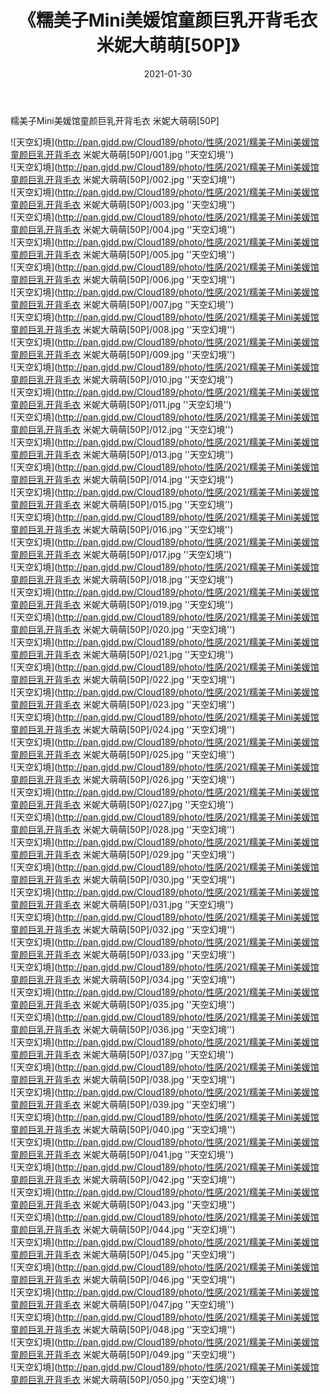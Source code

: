 ﻿---
layout: post
title:  《糯美子Mini美媛馆童颜巨乳开背毛衣 米妮大萌萌[50P]》
date:   2021-01-30
img: http://pan.gjdd.pw/Cloud189/photo/性感/2021/糯美子Mini美媛馆童颜巨乳开背毛衣 米妮大萌萌[50P]/000.jpg
categories: [美女, 性感, 泳衣]
---

糯美子Mini美媛馆童颜巨乳开背毛衣 米妮大萌萌[50P]



![天空幻境](http://pan.gjdd.pw/Cloud189/photo/性感/2021/糯美子Mini美媛馆童颜巨乳开背毛衣 米妮大萌萌[50P]/001.jpg ''天空幻境'') <br>
![天空幻境](http://pan.gjdd.pw/Cloud189/photo/性感/2021/糯美子Mini美媛馆童颜巨乳开背毛衣 米妮大萌萌[50P]/002.jpg ''天空幻境'') <br>
![天空幻境](http://pan.gjdd.pw/Cloud189/photo/性感/2021/糯美子Mini美媛馆童颜巨乳开背毛衣 米妮大萌萌[50P]/003.jpg ''天空幻境'') <br>
![天空幻境](http://pan.gjdd.pw/Cloud189/photo/性感/2021/糯美子Mini美媛馆童颜巨乳开背毛衣 米妮大萌萌[50P]/004.jpg ''天空幻境'') <br>
![天空幻境](http://pan.gjdd.pw/Cloud189/photo/性感/2021/糯美子Mini美媛馆童颜巨乳开背毛衣 米妮大萌萌[50P]/005.jpg ''天空幻境'') <br>
![天空幻境](http://pan.gjdd.pw/Cloud189/photo/性感/2021/糯美子Mini美媛馆童颜巨乳开背毛衣 米妮大萌萌[50P]/006.jpg ''天空幻境'') <br>
![天空幻境](http://pan.gjdd.pw/Cloud189/photo/性感/2021/糯美子Mini美媛馆童颜巨乳开背毛衣 米妮大萌萌[50P]/007.jpg ''天空幻境'') <br>
![天空幻境](http://pan.gjdd.pw/Cloud189/photo/性感/2021/糯美子Mini美媛馆童颜巨乳开背毛衣 米妮大萌萌[50P]/008.jpg ''天空幻境'') <br>
![天空幻境](http://pan.gjdd.pw/Cloud189/photo/性感/2021/糯美子Mini美媛馆童颜巨乳开背毛衣 米妮大萌萌[50P]/009.jpg ''天空幻境'') <br>
![天空幻境](http://pan.gjdd.pw/Cloud189/photo/性感/2021/糯美子Mini美媛馆童颜巨乳开背毛衣 米妮大萌萌[50P]/010.jpg ''天空幻境'') <br>
![天空幻境](http://pan.gjdd.pw/Cloud189/photo/性感/2021/糯美子Mini美媛馆童颜巨乳开背毛衣 米妮大萌萌[50P]/011.jpg ''天空幻境'') <br>
![天空幻境](http://pan.gjdd.pw/Cloud189/photo/性感/2021/糯美子Mini美媛馆童颜巨乳开背毛衣 米妮大萌萌[50P]/012.jpg ''天空幻境'') <br>
![天空幻境](http://pan.gjdd.pw/Cloud189/photo/性感/2021/糯美子Mini美媛馆童颜巨乳开背毛衣 米妮大萌萌[50P]/013.jpg ''天空幻境'') <br>
![天空幻境](http://pan.gjdd.pw/Cloud189/photo/性感/2021/糯美子Mini美媛馆童颜巨乳开背毛衣 米妮大萌萌[50P]/014.jpg ''天空幻境'') <br>
![天空幻境](http://pan.gjdd.pw/Cloud189/photo/性感/2021/糯美子Mini美媛馆童颜巨乳开背毛衣 米妮大萌萌[50P]/015.jpg ''天空幻境'') <br>
![天空幻境](http://pan.gjdd.pw/Cloud189/photo/性感/2021/糯美子Mini美媛馆童颜巨乳开背毛衣 米妮大萌萌[50P]/016.jpg ''天空幻境'') <br>
![天空幻境](http://pan.gjdd.pw/Cloud189/photo/性感/2021/糯美子Mini美媛馆童颜巨乳开背毛衣 米妮大萌萌[50P]/017.jpg ''天空幻境'') <br>
![天空幻境](http://pan.gjdd.pw/Cloud189/photo/性感/2021/糯美子Mini美媛馆童颜巨乳开背毛衣 米妮大萌萌[50P]/018.jpg ''天空幻境'') <br>
![天空幻境](http://pan.gjdd.pw/Cloud189/photo/性感/2021/糯美子Mini美媛馆童颜巨乳开背毛衣 米妮大萌萌[50P]/019.jpg ''天空幻境'') <br>
![天空幻境](http://pan.gjdd.pw/Cloud189/photo/性感/2021/糯美子Mini美媛馆童颜巨乳开背毛衣 米妮大萌萌[50P]/020.jpg ''天空幻境'') <br>
![天空幻境](http://pan.gjdd.pw/Cloud189/photo/性感/2021/糯美子Mini美媛馆童颜巨乳开背毛衣 米妮大萌萌[50P]/021.jpg ''天空幻境'') <br>
![天空幻境](http://pan.gjdd.pw/Cloud189/photo/性感/2021/糯美子Mini美媛馆童颜巨乳开背毛衣 米妮大萌萌[50P]/022.jpg ''天空幻境'') <br>
![天空幻境](http://pan.gjdd.pw/Cloud189/photo/性感/2021/糯美子Mini美媛馆童颜巨乳开背毛衣 米妮大萌萌[50P]/023.jpg ''天空幻境'') <br>
![天空幻境](http://pan.gjdd.pw/Cloud189/photo/性感/2021/糯美子Mini美媛馆童颜巨乳开背毛衣 米妮大萌萌[50P]/024.jpg ''天空幻境'') <br>
![天空幻境](http://pan.gjdd.pw/Cloud189/photo/性感/2021/糯美子Mini美媛馆童颜巨乳开背毛衣 米妮大萌萌[50P]/025.jpg ''天空幻境'') <br>
![天空幻境](http://pan.gjdd.pw/Cloud189/photo/性感/2021/糯美子Mini美媛馆童颜巨乳开背毛衣 米妮大萌萌[50P]/026.jpg ''天空幻境'') <br>
![天空幻境](http://pan.gjdd.pw/Cloud189/photo/性感/2021/糯美子Mini美媛馆童颜巨乳开背毛衣 米妮大萌萌[50P]/027.jpg ''天空幻境'') <br>
![天空幻境](http://pan.gjdd.pw/Cloud189/photo/性感/2021/糯美子Mini美媛馆童颜巨乳开背毛衣 米妮大萌萌[50P]/028.jpg ''天空幻境'') <br>
![天空幻境](http://pan.gjdd.pw/Cloud189/photo/性感/2021/糯美子Mini美媛馆童颜巨乳开背毛衣 米妮大萌萌[50P]/029.jpg ''天空幻境'') <br>
![天空幻境](http://pan.gjdd.pw/Cloud189/photo/性感/2021/糯美子Mini美媛馆童颜巨乳开背毛衣 米妮大萌萌[50P]/030.jpg ''天空幻境'') <br>
![天空幻境](http://pan.gjdd.pw/Cloud189/photo/性感/2021/糯美子Mini美媛馆童颜巨乳开背毛衣 米妮大萌萌[50P]/031.jpg ''天空幻境'') <br>
![天空幻境](http://pan.gjdd.pw/Cloud189/photo/性感/2021/糯美子Mini美媛馆童颜巨乳开背毛衣 米妮大萌萌[50P]/032.jpg ''天空幻境'') <br>
![天空幻境](http://pan.gjdd.pw/Cloud189/photo/性感/2021/糯美子Mini美媛馆童颜巨乳开背毛衣 米妮大萌萌[50P]/033.jpg ''天空幻境'') <br>
![天空幻境](http://pan.gjdd.pw/Cloud189/photo/性感/2021/糯美子Mini美媛馆童颜巨乳开背毛衣 米妮大萌萌[50P]/034.jpg ''天空幻境'') <br>
![天空幻境](http://pan.gjdd.pw/Cloud189/photo/性感/2021/糯美子Mini美媛馆童颜巨乳开背毛衣 米妮大萌萌[50P]/035.jpg ''天空幻境'') <br>
![天空幻境](http://pan.gjdd.pw/Cloud189/photo/性感/2021/糯美子Mini美媛馆童颜巨乳开背毛衣 米妮大萌萌[50P]/036.jpg ''天空幻境'') <br>
![天空幻境](http://pan.gjdd.pw/Cloud189/photo/性感/2021/糯美子Mini美媛馆童颜巨乳开背毛衣 米妮大萌萌[50P]/037.jpg ''天空幻境'') <br>
![天空幻境](http://pan.gjdd.pw/Cloud189/photo/性感/2021/糯美子Mini美媛馆童颜巨乳开背毛衣 米妮大萌萌[50P]/038.jpg ''天空幻境'') <br>
![天空幻境](http://pan.gjdd.pw/Cloud189/photo/性感/2021/糯美子Mini美媛馆童颜巨乳开背毛衣 米妮大萌萌[50P]/039.jpg ''天空幻境'') <br>
![天空幻境](http://pan.gjdd.pw/Cloud189/photo/性感/2021/糯美子Mini美媛馆童颜巨乳开背毛衣 米妮大萌萌[50P]/040.jpg ''天空幻境'') <br>
![天空幻境](http://pan.gjdd.pw/Cloud189/photo/性感/2021/糯美子Mini美媛馆童颜巨乳开背毛衣 米妮大萌萌[50P]/041.jpg ''天空幻境'') <br>
![天空幻境](http://pan.gjdd.pw/Cloud189/photo/性感/2021/糯美子Mini美媛馆童颜巨乳开背毛衣 米妮大萌萌[50P]/042.jpg ''天空幻境'') <br>
![天空幻境](http://pan.gjdd.pw/Cloud189/photo/性感/2021/糯美子Mini美媛馆童颜巨乳开背毛衣 米妮大萌萌[50P]/043.jpg ''天空幻境'') <br>
![天空幻境](http://pan.gjdd.pw/Cloud189/photo/性感/2021/糯美子Mini美媛馆童颜巨乳开背毛衣 米妮大萌萌[50P]/044.jpg ''天空幻境'') <br>
![天空幻境](http://pan.gjdd.pw/Cloud189/photo/性感/2021/糯美子Mini美媛馆童颜巨乳开背毛衣 米妮大萌萌[50P]/045.jpg ''天空幻境'') <br>
![天空幻境](http://pan.gjdd.pw/Cloud189/photo/性感/2021/糯美子Mini美媛馆童颜巨乳开背毛衣 米妮大萌萌[50P]/046.jpg ''天空幻境'') <br>
![天空幻境](http://pan.gjdd.pw/Cloud189/photo/性感/2021/糯美子Mini美媛馆童颜巨乳开背毛衣 米妮大萌萌[50P]/047.jpg ''天空幻境'') <br>
![天空幻境](http://pan.gjdd.pw/Cloud189/photo/性感/2021/糯美子Mini美媛馆童颜巨乳开背毛衣 米妮大萌萌[50P]/048.jpg ''天空幻境'') <br>
![天空幻境](http://pan.gjdd.pw/Cloud189/photo/性感/2021/糯美子Mini美媛馆童颜巨乳开背毛衣 米妮大萌萌[50P]/049.jpg ''天空幻境'') <br>
![天空幻境](http://pan.gjdd.pw/Cloud189/photo/性感/2021/糯美子Mini美媛馆童颜巨乳开背毛衣 米妮大萌萌[50P]/050.jpg ''天空幻境'') <br>